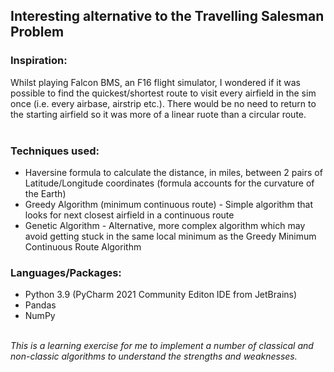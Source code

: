 <h2>Interesting alternative to the Travelling Salesman Problem</h2>

<h3>Inspiration:</h3>
Whilst playing Falcon BMS, an F16 flight simulator, I wondered if it was possible to find the quickest/shortest route to visit every airfield in the sim once (i.e. every airbase, airstrip etc.). There would be no need to return to the starting airfield so it was more of a linear ruote than a circular route. <BR><BR> 

<h3>Techniques used:</h3>
<ul>
<li>Haversine formula to calculate the distance, in miles, between 2 pairs of Latitude/Longitude coordinates (formula accounts for the curvature of the Earth) </li>
<li>Greedy Algorithm (minimum continuous route) - Simple algorithm that looks for next closest airfield in a continuous route</li>
<li>Genetic Algorithm - Alternative, more complex algorithm which may avoid getting stuck in the same local minimum as the Greedy Minimum Continuous Route Algorithm </li>
</ul>

<h3>Languages/Packages:</h3>
<ul>
<li>Python 3.9 (PyCharm 2021 Community Editon IDE from JetBrains)</li>
<li>Pandas</li>
<li>NumPy</li>
</ul>
  
<BR><i>This is a learning exercise for me to implement a number of classical and non-classic algorithms to understand the strengths and weaknesses. </i><BR>
